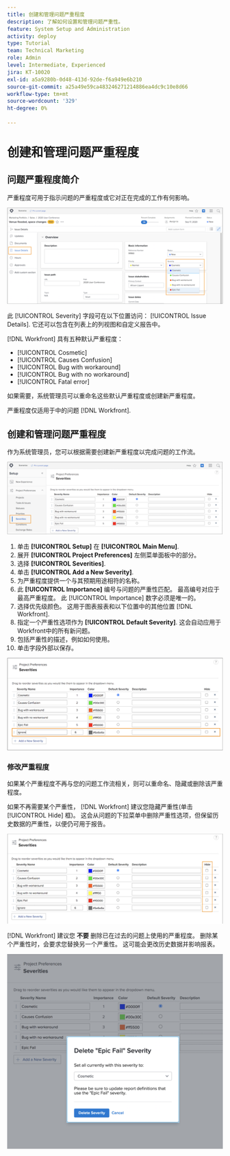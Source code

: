 ```yaml
---
title: 创建和管理问题严重程度
description: 了解如何设置和管理问题严重性。
feature: System Setup and Administration
activity: deploy
type: Tutorial
team: Technical Marketing
role: Admin
level: Intermediate, Experienced
jira: KT-10020
exl-id: a5a9280b-0d48-413d-92de-f6a949e6b210
source-git-commit: a25a49e59ca483246271214886ea4dc9c10e8d66
workflow-type: tm+mt
source-wordcount: '329'
ht-degree: 0%

---
```


# 创建和管理问题严重程度

## 问题严重程度简介

严重程度可用于指示问题的严重程度或它对正在完成的工作有何影响。

![[!UICONTROL Severity] 中的菜单 [!UICONTROL Issue Details] 窗口](assets/admin-fund-severity-issue-details.png)

此 [!UICONTROL Severity] 字段可在以下位置访问： [!UICONTROL Issue Details]. 它还可以包含在列表上的列视图和自定义报告中。

[!DNL Workfront] 具有五种默认严重程度：

* [!UICONTROL Cosmetic]
* [!UICONTROL Causes Confusion]
* [!UICONTROL Bug with workaround]
* [!UICONTROL Bug with no workaround]
* [!UICONTROL Fatal error]

如果需要，系统管理员可以重命名这些默认严重程度或创建新严重程度。

严重程度仅适用于中的问题 [!DNL Workfront].

## 创建和管理问题严重程度

作为系统管理员，您可以根据需要创建新严重程度以完成问题的工作流。

![[!UICONTROL Severities] 页面位置 [!UICONTROL Setup]](assets/admin-fund-severity-section.png)

1. 单击 **[!UICONTROL Setup]** 在 **[!UICONTROL Main Menu]**.
1. 展开 **[!UICONTROL Project Preferences]** 左侧菜单面板中的部分。
1. 选择 **[!UICONTROL Severities]**.
1. 单击 **[!UICONTROL Add a New Severity]**.
1. 为严重程度提供一个与其预期用途相符的名称。
1. 此 **[!UICONTROL Importance]** 编号与问题的严重性匹配。 最高编号对应于最高严重程度。 此 [!UICONTROL Importance] 数字必须是唯一的。
1. 选择优先级颜色。 这用于图表报表和以下位置中的其他位置 [!DNL Workfront].
1. 指定一个严重性选项作为 **[!UICONTROL Default Severity]**. 这会自动应用于Workfront中的所有新问题。
1. 包括严重性的描述，例如如何使用。
1. 单击字段外部以保存。

![[!UICONTROL Severities] 列表](assets/admin-fund-severity-new.png)

### 修改严重程度

如果某个严重程度不再与您的问题工作流相关，则可以重命名、隐藏或删除该严重程度。

如果不再需要某个严重性， [!DNL Workfront] 建议您隐藏严重性(单击 [!UICONTROL Hide] 框)。 这会从问题的下拉菜单中删除严重性选项，但保留历史数据的严重性，以便仍可用于报告。

![[!UICONTROL Hide] 突出显示的列 [!UICONTROL Severities] 页面位置 [!UICONTROL Setup]](assets/admin-fund-severity-hide.png)

[!DNL Workfront] 建议您 **不要** 删除已在过去的问题上使用的严重程度。 删除某个严重性时，会要求您替换另一个严重性。 这可能会更改历史数据并影响报表。

![“删除严重性”窗口](assets/admin-fund-severity-delete.png)

<!---
learn more URLs
Create and customize issue severities
Update issue severity
--->

